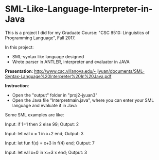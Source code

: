 # SML-Like-Language-Interpreter-in-Java

This is a project I did for my Graduate Course: "CSC 8510: Linguistics of Programming Language", Fall 2017.

In this project:
<ul>
  <li>SML-syntax like language designed</li>
  <li>Wrote parser in ANTLER, interpreter and evaluator in JAVA</li>
</ul>

<b>Presentation</b>:
http://www.csc.villanova.edu/~jiyuan/documents/SML-Syntax-Language%20Interpreter%20In%20Java.pdf

<b>Instruction</b>:
<ul>
  <li> Open the "output" folder in "proj2-jyuan3" </li>
  <li> Open the Java file "Interpretmain.java", where you can enter your SML language and evaluate it in Java</li>
</ul>

Some SML examples are like:

Input:
if 1=1 then 2 else 99;
Output:
2

Input:
let val x = 1 in x+2 end;
Output:
3

Input:
let fun f(x) = x+3 in f(4) end;
Output:
7

Input:
let val x=0 in x:=3 x end;
Output:
3
